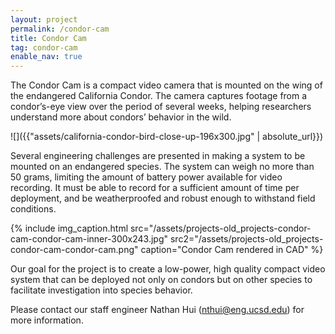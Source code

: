 ```yaml
---
layout: project
permalink: /condor-cam
title: Condor Cam
tag: condor-cam
enable_nav: true
---
```

The Condor Cam is a compact video camera that is mounted on the wing of the endangered California Condor. The camera captures footage from a condor’s-eye view over the period of several weeks, helping researchers understand more about condors’ behavior in the wild. 

![]({{"assets/california-condor-bird-close-up-196x300.jpg" | absolute_url}})

Several engineering challenges are presented in making a system to be mounted on an endangered species. The system can weigh no more than 50 grams, limiting the amount of battery power available for video recording. It must be able to record for a sufficient amount of time per deployment, and be weatherproofed and robust enough to withstand field conditions.


{% include 
    img_caption.html
    src="/assets/projects-old_projects-condor-cam-condor-cam-inner-300x243.jpg"
    src2="/assets/projects-old_projects-condor-cam-condor-cam.png"
    caption="Condor Cam rendered in CAD"
%}



Our goal for the project is to create a low-power, high quality compact video system that can be deployed not only on condors but on other species to facilitate investigation into species behavior.

Please contact our staff engineer Nathan Hui (<a href="javascript:DeCryptX('1o1u2j3x2k0@3h2p3j202w0c1t2f1/0e0d2w')">nthui@eng.ucsd.edu</a>) for more information.

    